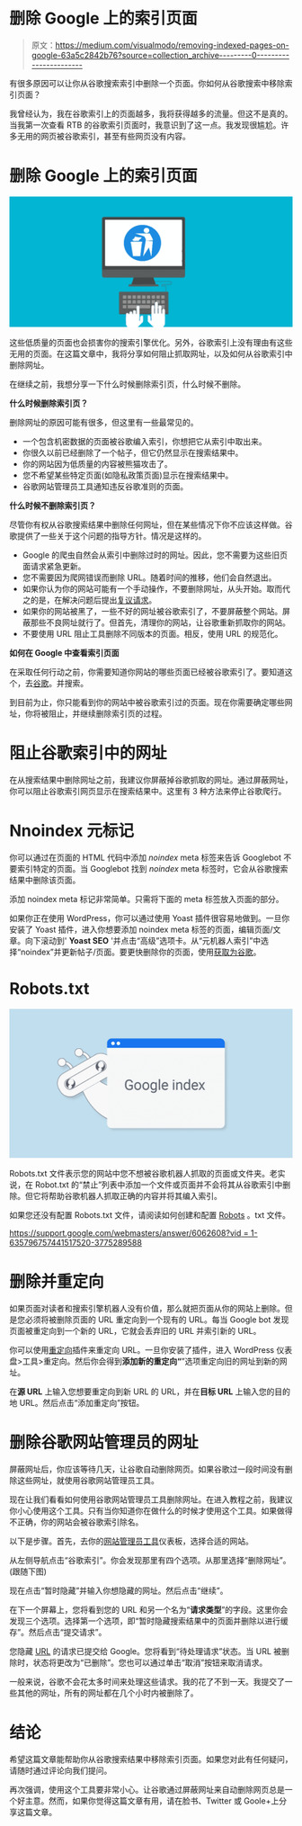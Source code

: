 # 删除 Google 上的索引页面

> 原文：<https://medium.com/visualmodo/removing-indexed-pages-on-google-63a5c2842b76?source=collection_archive---------0----------------------->

有很多原因可以让你从谷歌搜索索引中删除一个页面。你如何从谷歌搜索中移除索引页面？

我曾经认为，我在谷歌索引上的页面越多，我将获得越多的流量。但这不是真的。当我第一次查看 RTB 的谷歌索引页面时，我意识到了这一点。我发现很尴尬。许多无用的网页被谷歌索引，甚至有些网页没有内容。

# 删除 Google 上的索引页面

![](img/e3c395ec9d039399e373060a1fc9f67f.png)

这些低质量的页面也会损害你的搜索引擎优化。另外，谷歌索引上没有理由有这些无用的页面。在这篇文章中，我将分享如何阻止抓取网址，以及如何从谷歌索引中删除网址。

在继续之前，我想分享一下什么时候删除索引页，什么时候不删除。

**什么时候删除索引页？**

删除网址的原因可能有很多，但这里有一些最常见的。

*   一个包含机密数据的页面被谷歌编入索引，你想把它从索引中取出来。
*   你很久以前已经删除了一个帖子，但它仍然显示在搜索结果中。
*   你的网站因为低质量的内容被熊猫攻击了。
*   您不希望某些特定页面(如隐私政策页面)显示在搜索结果中。
*   谷歌网站管理员工具通知违反谷歌准则的页面。

**什么时候不删除索引页？**

尽管你有权从谷歌搜索结果中删除任何网址，但在某些情况下你不应该这样做。谷歌提供了一些关于这个问题的指导方针。情况是这样的。

*   Google 的爬虫自然会从索引中删除过时的网址。因此，您不需要为这些旧页面请求紧急更新。
*   您不需要因为爬网错误而删除 URL。随着时间的推移，他们会自然退出。
*   如果你认为你的网站可能有一个手动操作，不要删除网址，从头开始。取而代之的是，在解决问题后提出[复议请求](https://support.google.com/webmasters/answer/35843?vid=1-635795889973486078-3775289588)。
*   如果你的网站被黑了，一些不好的网址被谷歌索引了，不要屏蔽整个网站。屏蔽那些不良网址就行了。但首先，清理你的网站，让谷歌重新抓取你的网站。
*   不要使用 URL 阻止工具删除不同版本的页面。相反，使用 URL 的规范化。

**如何在 Google 中查看索引页面**

在采取任何行动之前，你需要知道你网站的哪些页面已经被谷歌索引了。要知道这个，去[谷歌](http://google.com/)。并搜索。

到目前为止，你只能看到你的网站中被谷歌索引过的页面。现在你需要确定哪些网址，你将被阻止，并继续删除索引页的过程。

# 阻止谷歌索引中的网址

在从搜索结果中删除网址之前，我建议你屏蔽掉谷歌抓取的网址。通过屏蔽网址，你可以阻止谷歌索引网页显示在搜索结果中。这里有 3 种方法来停止谷歌爬行。

# Nnoindex 元标记

你可以通过在页面的 HTML 代码中添加 *noindex* meta 标签来告诉 Googlebot 不要索引特定的页面。当 Googlebot 找到 *noindex* meta 标签时，它会从谷歌搜索结果中删除该页面。

添加 noindex meta 标记非常简单。只需将下面的 meta 标签放入页面的部分。

如果你正在使用 WordPress，你可以通过使用 Yoast 插件很容易地做到。一旦你安装了 Yoast 插件，进入你想要添加 noindex meta 标签的页面，编辑页面/文章。向下滚动到' **Yoast SEO** '并点击“高级”选项卡。从“元机器人索引”中选择“noindex”并更新帖子/页面。要更快删除你的页面，使用[获取为谷歌](https://support.google.com/webmasters/answer/6066468?rd=2)。

# Robots.txt

![](img/b1b2e52de45002a40f6c3a33edf65a49.png)

Robots.txt 文件表示您的网站中您不想被谷歌机器人抓取的页面或文件夹。老实说，在 Robot.txt 的“禁止”列表中添加一个文件或页面并不会将其从谷歌索引中删除。但它将帮助谷歌机器人抓取正确的内容并将其编入索引。

如果您还没有配置 Robots.txt 文件，请阅读如何创建和配置 [Robots](https://visualmodo.com/optimize-wordpress-robots-txt-file-seo/) 。txt 文件。

[https://support.google.com/webmasters/answer/6062608?vid = 1-635796757441517520-3775289588](https://support.google.com/webmasters/answer/6062608?vid=1-635796757441517520-3775289588)

# 删除并重定向

如果页面对读者和搜索引擎机器人没有价值，那么就把页面从你的网站上删除。但是您必须将被删除页面的 URL 重定向到一个现有的 URL。每当 Google bot 发现页面被重定向到一个新的 URL，它就会丢弃旧的 URL 并索引新的 URL。

你可以使用[重定向](https://wordpress.org/plugins/redirection/)插件来重定向 URL。一旦你安装了插件，进入 WordPress 仪表盘>工具>重定向。然后你会得到**添加新的重定向“**”选项重定向旧的网址到新的网址。

在**源 URL** 上输入您想要重定向到新 URL 的 URL，并在**目标 URL** 上输入您的目的地 URL。然后点击“添加重定向”按钮。

# 删除谷歌网站管理员的网址

屏蔽网址后，你应该等待几天，让谷歌自动删除网页。如果谷歌过一段时间没有删除这些网址，就使用谷歌网站管理员工具。

现在让我们看看如何使用谷歌网站管理员工具删除网址。在进入教程之前，我建议你小心使用这个工具。只有当你知道你在做什么的时候才使用这个工具。如果做得不正确，你的网站会被谷歌索引除名。

以下是步骤。首先，去你的[网站管理员工具](https://www.google.com/webmasters/tools/)仪表板，选择合适的网站。

从左侧导航点击“谷歌索引”。你会发现那里有四个选项。从那里选择“删除网址”。(跟随下图)

现在点击“暂时隐藏”并输入你想隐藏的网址。然后点击“继续”。

在下一个屏幕上，您将看到您的 URL 和另一个名为“**请求类型**”的字段。这里你会发现三个选项。选择第一个选项，即“暂时隐藏搜索结果中的页面并删除以进行缓存”。然后点击“提交请求”。

您隐藏 [URL](https://visualmodo.com/) 的请求已提交给 Google。您将看到“待处理请求”状态。当 URL 被删除时，状态将更改为“已删除”。您也可以通过单击“取消”按钮来取消请求。

一般来说，谷歌不会花太多时间来处理这些请求。我的花了不到一天。我提交了一些其他的网址，所有的网址都在几个小时内被删除了。

# 结论

希望这篇文章能帮助你从谷歌搜索结果中移除索引页面。如果您对此有任何疑问，请随时通过评论向我们提问。

再次强调，使用这个工具要非常小心。让谷歌通过屏蔽网址来自动删除网页总是一个好主意。然而，如果你觉得这篇文章有用，请在脸书、Twitter 或 Goole+上分享这篇文章。